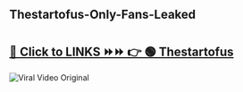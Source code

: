 
 ## Thestartofus-Only-Fans-Leaked

# <h2><a href="https://clipsfans.com/Thestartofus&ref=git">🔗 Click to LINKS ⏩⏩ 👉 🟢 Thestartofus </a></h2>

<a href="https://clipsfans.com/Thestartofus&ref=git" rel="nofollow" data-target="animated-image.originalLink"><img src="https://i.ibb.co.com/xMMVF88/686577567.gif" alt="Viral Video Original" style="max-width: 100%; display: inline-block;" data-target="animated-image.originalImage"></a>
